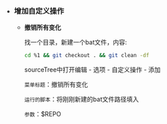 - ### 增加自定义操作

  * **撤销所有变化**

    找一个目录，新建一个bat文件，内容: 

    ```bash
    cd %1 && git checkout . && git clean -df
    ```

    sourceTree中打开编辑 - 选项 - 自定义操作 - 添加

    `菜单标题`：撤销所有变化

    `运行的脚本`：将刚刚新建的bat文件路径填入

    `参数`：$REPO